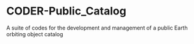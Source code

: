 # CODER-Public_Catalog
A suite of codes for the development and management of a public Earth orbiting object catalog
